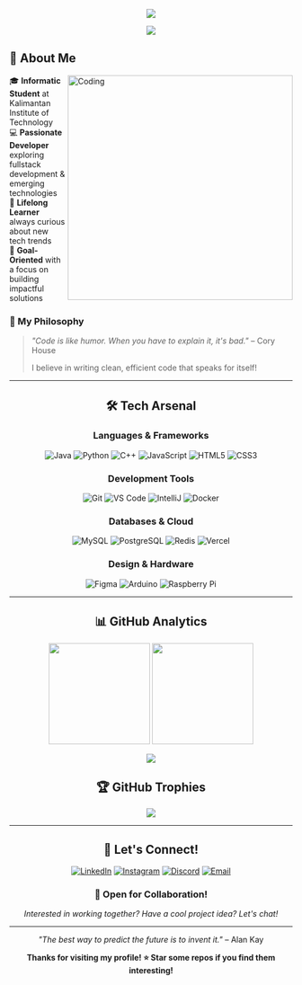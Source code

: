 <div align="center">

[![](https://visitcount.itsvg.in/api?id=NoelSip&icon=0&color=0)](https://visitcount.itsvg.in)

<img src="https://readme-typing-svg.herokuapp.com/?lines=Hello,+I'm+Noel+Ericson+Rapael+Sipayung!;Computer+Science+Student+at+ITK;Fullstack+Developer;Tech+Explorer+%26+Problem+Solver;Always+Learning+New+Things!&center=true&width=600&height=50&font=Fira%20Code&size=20&pause=1000&color=58A6FF">

</div>

## 🚀 About Me

<img align="right" alt="Coding" width="400" src="https://media.giphy.com/media/qgQUggAC3Pfv687qPC/giphy.gif">

🎓 **Informatic Student** at Kalimantan Institute of Technology  
💻 **Passionate Developer** exploring fullstack development & emerging technologies  
🌱 **Lifelong Learner** always curious about new tech trends  
🎯 **Goal-Oriented** with a focus on building impactful solutions  

### 💭 My Philosophy
> *"Code is like humor. When you have to explain it, it's bad."* – Cory House  
> 
> I believe in writing clean, efficient code that speaks for itself!

---

<div align="center">

<!-- ## 🔥 What I'm Up To

</div>

<table>
<tr>
<td width="50%">

### 🛠️ Current Projects
- 🚀 **HMIF App** — Community platform for Informatics students
- 🏪 **POS Backend System** — Scalable backend with Node.js + PostgreSQL
- 🏠 **Smart Home Simulation** — IoT project with JavaFX & sensors
- 📱 **Personal Portfolio** — Showcasing my development journey

</td>
<td width="50%">

### 📖 Learning Journey
- 📱 **Flutter & Dart** — Cross-platform mobile development
- 🤖 **AI/ML** — TensorFlow, Scikit-learn, PyTorch
- ☁️ **DevOps** — Docker, CI/CD, AWS/GCP
- 🎨 **UI/UX Design** — Figma, Design Systems

</td>
</tr>
</table>

---

<div align="center">

## 🎯 2025 Roadmap

</div>

```mermaid
gantt
    title My 2025 Development Goals
    dateFormat  YYYY-MM-DD
    section Skills
    Master Flutter Development    :2025-01-01, 2025-04-30
    Deep Dive into AI/ML         :2025-03-01, 2025-08-31
    Learn Cloud Architecture     :2025-06-01, 2025-12-31
    section Projects
    Complete HMIF App            :2025-01-01, 2025-05-31
    Build 3 Open Source Contrib  :2025-02-01, 2025-10-31
    Launch Personal Portfolio    :done, 2025-01-01, 2025-03-31
```

---

## 🌟 Featured Projects

<div align="center">

| 🚀 Project | 📝 Description | 🛠️ Tech Stack | 🔗 Links |
|:----------:|:----------------|:---------------|:--------:|
| **HMIF App** | Mobile platform connecting ITK Informatics community with events, resources, and networking | ![Flutter](https://img.shields.io/badge/Flutter-02569B?style=flat&logo=flutter&logoColor=white) ![Node.js](https://img.shields.io/badge/Node.js-339933?style=flat&logo=nodedotjs&logoColor=white) ![MySQL](https://img.shields.io/badge/MySQL-4479A1?style=flat&logo=mysql&logoColor=white) | [🔗 View](#) |
| **Smart Home IoT** | JavaFX-based home automation simulation with real sensor integration | ![Java](https://img.shields.io/badge/Java-ED8B00?style=flat&logo=java&logoColor=white) ![JavaFX](https://img.shields.io/badge/JavaFX-FF6B6B?style=flat&logoColor=white) ![Arduino](https://img.shields.io/badge/Arduino-00979D?style=flat&logo=arduino&logoColor=white) | [🔗 View](#) |
| **TandaiHoax** | Health information verification platform using trusted medical sources | ![React](https://img.shields.io/badge/React-61DAFB?style=flat&logo=react&logoColor=black) ![Flask](https://img.shields.io/badge/Flask-000000?style=flat&logo=flask&logoColor=white) ![Python](https://img.shields.io/badge/Python-3776AB?style=flat&logo=python&logoColor=white) | [🔗 View](#) |

</div>

---

<div align="center"> -->

## 🛠️ Tech Arsenal

### Languages & Frameworks
![Java](https://img.shields.io/badge/Java-ED8B00?style=for-the-badge&logo=openjdk&logoColor=white)
![Python](https://img.shields.io/badge/Python-3776AB?style=for-the-badge&logo=python&logoColor=white)
![C++](https://img.shields.io/badge/C++-00599C?style=for-the-badge&logo=c%2B%2B&logoColor=white)
![JavaScript](https://img.shields.io/badge/JavaScript-F7DF1E?style=for-the-badge&logo=javascript&logoColor=black)
![HTML5](https://img.shields.io/badge/HTML5-E34F26?style=for-the-badge&logo=html5&logoColor=white)
![CSS3](https://img.shields.io/badge/CSS3-1572B6?style=for-the-badge&logo=css3&logoColor=white)

### Development Tools
![Git](https://img.shields.io/badge/Git-F05032?style=for-the-badge&logo=git&logoColor=white)
![VS Code](https://img.shields.io/badge/VS%20Code-007ACC?style=for-the-badge&logo=visualstudiocode&logoColor=white)
![IntelliJ](https://img.shields.io/badge/IntelliJ%20IDEA-000000?style=for-the-badge&logo=intellijidea&logoColor=white)
![Docker](https://img.shields.io/badge/Docker-2496ED?style=for-the-badge&logo=docker&logoColor=white)

### Databases & Cloud
![MySQL](https://img.shields.io/badge/MySQL-4479A1?style=for-the-badge&logo=mysql&logoColor=white)
![PostgreSQL](https://img.shields.io/badge/PostgreSQL-336791?style=for-the-badge&logo=postgresql&logoColor=white)
![Redis](https://img.shields.io/badge/Redis-DC382D?style=for-the-badge&logo=redis&logoColor=white)
![Vercel](https://img.shields.io/badge/Vercel-000000?style=for-the-badge&logo=vercel&logoColor=white)

### Design & Hardware
![Figma](https://img.shields.io/badge/Figma-F24E1E?style=for-the-badge&logo=figma&logoColor=white)
![Arduino](https://img.shields.io/badge/Arduino-00979D?style=for-the-badge&logo=arduino&logoColor=white)
![Raspberry Pi](https://img.shields.io/badge/Raspberry%20Pi-A22846?style=for-the-badge&logo=raspberrypi&logoColor=white)

</div>

---

<div align="center">

## 📊 GitHub Analytics

<img height="180em" src="https://github-readme-stats.vercel.app/api?username=NoelSip&show_icons=true&theme=tokyonight&include_all_commits=true&count_private=true"/>
<img height="180em" src="https://github-readme-stats.vercel.app/api/top-langs/?username=NoelSip&layout=compact&langs_count=8&theme=tokyonight"/>

</div>

<div align="center">

![](https://github-readme-streak-stats.herokuapp.com/?user=NoelSip&theme=tokyonight&hide_border=false)

</div>

<div align="center">

## 🏆 GitHub Trophies
![](https://github-profile-trophy.vercel.app/?username=NoelSip&theme=tokyonight&no-frame=false&no-bg=false&margin-w=4)

</div>

---

<div align="center">

## 🤝 Let's Connect!

[![LinkedIn](https://img.shields.io/badge/LinkedIn-0077B5?style=for-the-badge&logo=linkedin&logoColor=white)](https://www.linkedin.com/in/noesipayung/)
[![Instagram](https://img.shields.io/badge/Instagram-E4405F?style=for-the-badge&logo=instagram&logoColor=white)](https://www.instagram.com/ners_22/)
[![Discord](https://img.shields.io/badge/Discord-7289DA?style=for-the-badge&logo=discord&logoColor=white)](https://discord.gg/1126474885233913898)
[![Email](https://img.shields.io/badge/Email-D14836?style=for-the-badge&logo=gmail&logoColor=white)](mailto:noel.ericson@student.itk.ac.id)

### 💌 Open for Collaboration!
*Interested in working together? Have a cool project idea? Let's chat!*

</div>

---

<div align="center">

*"The best way to predict the future is to invent it."* – Alan Kay

**Thanks for visiting my profile! ⭐ Star some repos if you find them interesting!**

</div>

<!-- Proudly crafted with passion by Noel Ericson Rapael Sipayung -->